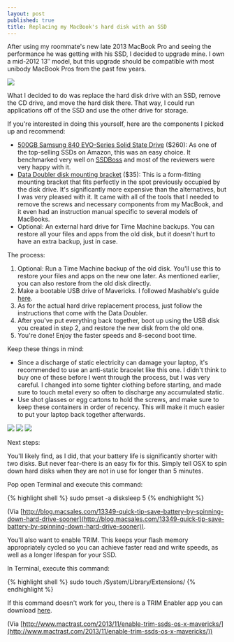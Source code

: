 ```yaml
---
layout: post
published: true
title: Replacing my MacBook's hard disk with an SSD
---
```

After using my roommate's new late 2013 MacBook Pro and seeing the performance he was getting with his SSD, I decided to upgrade mine. I own a mid-2012 13″ model, but this upgrade should be compatible with most unibody MacBook Pros from the past few years.

![]({{site.cdn_path}}/2014/04/16/1.jpg)

What I decided to do was replace the hard disk drive with an SSD, remove the CD drive, and move the hard disk there. That way, I could run applications off of the SSD and use the other drive for storage.

If you're interested in doing this yourself, here are the components I picked up and recommend:

* [500GB Samsung 840 EVO-Series Solid State Drive](http://www.amazon.com/gp/product/B00E3W19MO/ref=oh_details_o03_s00_i01?ie=UTF8&psc=1) ($260): As one of the top-selling SSDs on Amazon, this was an easy choice. It benchmarked very well on [SSDBoss](http://ssdboss.com/) and most of the reviewers were very happy with it.
* [Data Doubler disk mounting bracket](http://www.amazon.com/gp/product/B00724W0N2/ref=oh_details_o03_s00_i00?ie=UTF8&psc=1) ($35): This is a form-fitting mounting bracket that fits perfectly in the spot previously occupied by the disk drive. It's significantly more expensive than the alternatives, but I was very pleased with it. It came with all of the tools that I needed to remove the screws and necessary components from my MacBook, and it even had an instruction manual specific to several models of MacBooks.
* Optional: An external hard drive for Time Machine backups. You can restore all your files and apps from the old disk, but it doesn't hurt to have an extra backup, just in case.

The process:

1. Optional: Run a Time Machine backup of the old disk. You'll use this to restore your files and apps on the new one later. As mentioned earlier, you can also restore from the old disk directly.
2. Make a bootable USB drive of Mavericks. I followed Mashable's guide [here](http://mashable.com/2013/10/23/clean-install-os-x-mavericks/).
3. As for the actual hard drive replacement process, just follow the instructions that come with the Data Doubler.
4. After you've put everything back together, boot up using the USB disk you created in step 2, and restore the new disk from the old one.
5. You're done! Enjoy the faster speeds and 8-second boot time.

Keep these things in mind:

* Since a discharge of static electricity can damage your laptop, it's recommended to use an anti-static bracelet like this one. I didn't think to buy one of these before I went through the process, but I was very careful. I changed into some tighter clothing before starting, and made sure to touch metal every so often to discharge any accumulated static.
* Use shot glasses or egg cartons to hold the screws, and make sure to keep these containers in order of recency. This will make it much easier to put your laptop back together afterwards.

![]({{site.cdn_path}}/2014/04/16/2.jpg)
![]({{site.cdn_path}}/2014/04/16/4.jpg)
![]({{site.cdn_path}}/2014/04/16/3.jpg)

Next steps:

You'll likely find, as I did, that your battery life is significantly shorter with two disks. But never fear–there is an easy fix for this. Simply tell OSX to spin down hard disks when they are not in use for longer than 5 minutes.

Pop open Terminal and execute this command:

{% highlight shell %}
sudo pmset -a disksleep 5
{% endhighlight %}

(Via [http://blog.macsales.com/13349-quick-tip-save-battery-by-spinning-down-hard-drive-sooner](http://blog.macsales.com/13349-quick-tip-save-battery-by-spinning-down-hard-drive-sooner)).

You'll also want to enable TRIM. This keeps your flash memory appropriately cycled so  you can achieve faster read and write speeds, as well as a longer lifespan for your SSD.

In Terminal, execute this command:

{% highlight shell %}
sudo touch /System/Library/Extensions/
{% endhighlight %}

If this command doesn't work for you, there is a TRIM Enabler app you can download [here](http://www.cindori.org/software/trimenabler/).

(Via [http://www.mactrast.com/2013/11/enable-trim-ssds-os-x-mavericks/](http://www.mactrast.com/2013/11/enable-trim-ssds-os-x-mavericks/))
